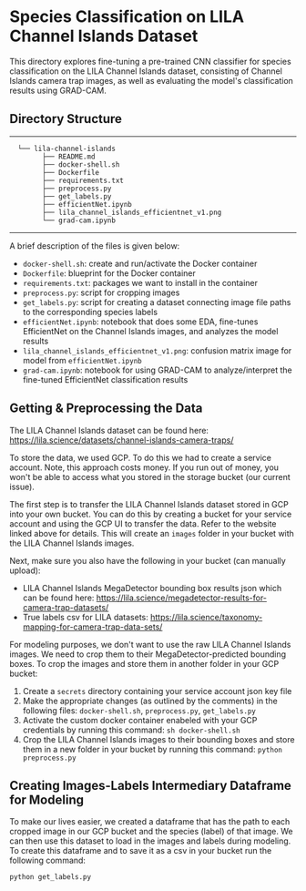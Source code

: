 # Species Classification on LILA Channel Islands Dataset
This directory explores fine-tuning a pre-trained CNN classifier for species
classification on the LILA Channel Islands dataset, consisting of Channel Islands
camera trap images, as well as evaluating the model's classification results 
using GRAD-CAM. 

## Directory Structure
------------
      └── lila-channel-islands
            ├── README.md
            ├── docker-shell.sh
            ├── Dockerfile
            ├── requirements.txt
            ├── preprocess.py
            ├── get_labels.py
            ├── efficientNet.ipynb
            ├── lila_channel_islands_efficientnet_v1.png
            └── grad-cam.ipynb      
            
--------
A brief description of the files is given below:
* `docker-shell.sh`: create and run/activate the Docker container
* `Dockerfile`: blueprint for the Docker container
* `requirements.txt`: packages we want to install in the container
* `preprocess.py`: script for cropping images
* `get_labels.py`: script for creating a dataset connecting image file paths to
the corresponding species labels
* `efficientNet.ipynb`: notebook that does some EDA, fine-tunes EfficientNet on 
the Channel Islands images, and analyzes the model results
* `lila_channel_islands_efficientnet_v1.png`: confusion matrix image for model from `efficientNet.ipynb`
* `grad-cam.ipynb`: notebook for using GRAD-CAM to analyze/interpret the fine-tuned EfficientNet
classification results

## Getting & Preprocessing the Data
The LILA Channel Islands dataset can be found here:
https://lila.science/datasets/channel-islands-camera-traps/
  
To store the data, we used GCP. To do this we had to create a service account.
Note, this approach costs money. If you run out of money, you won't be able
to access what you stored in the storage bucket (our current issue).   

The first step is to transfer the LILA Channel Islands dataset stored in GCP into
your own bucket. You can do this by creating a bucket for your service account and
using the GCP UI to transfer the data. Refer to the website linked above for details.
This will create an `images` folder in your bucket with the LILA Channel Islands images.  

Next, make sure you also have the following in your bucket (can manually upload):  
* LILA Channel Islands MegaDetector bounding box results json which can be found here: https://lila.science/megadetector-results-for-camera-trap-datasets/ 
* True labels csv for LILA datasets: https://lila.science/taxonomy-mapping-for-camera-trap-data-sets/
  
For modeling purposes, we don't want to use the raw LILA Channel Islands images.
We need to crop them to their MegaDetector-predicted bounding boxes. To crop the 
images and store them in another folder in your GCP bucket:    
1. Create a `secrets` directory containing your service account json key file
2. Make the appropriate changes (as outlined by the comments) in the following 
files: `docker-shell.sh`, `preprocess.py`, `get_labels.py`
3. Activate the custom docker container enabeled with your GCP credentials by running
this command: `sh docker-shell.sh`
4. Crop the LILA Channel Islands images to their bounding boxes and store them in
a new folder in your bucket by running this command: `python preprocess.py`  

## Creating Images-Labels Intermediary Dataframe for Modeling
To make our lives easier, we created a dataframe that has the path to each cropped
image in our GCP bucket and the species (label) of that image. We can then use
this dataset to load in the images and labels during modeling. To create this 
dataframe and to save it as a csv in your bucket run the following command:  

`python get_labels.py`  

